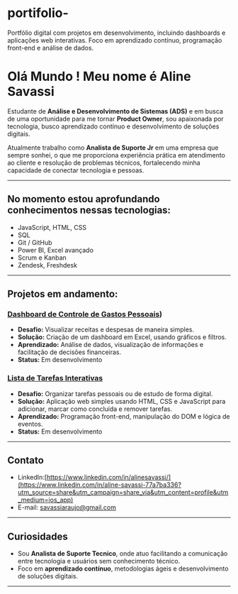 # portifolio-
Portfólio digital com projetos em desenvolvimento, incluindo dashboards e aplicações web interativas. Foco em aprendizado contínuo, programação front-end e análise de dados.

# Olá Mundo ! Meu nome é Aline Savassi

Estudante de **Análise e Desenvolvimento de Sistemas (ADS)** e em busca de uma oportunidade para me tornar  **Product Owner**, sou apaixonada por tecnologia, busco aprendizado contínuo e desenvolvimento de soluções digitais.

Atualmente trabalho como **Analista de Suporte Jr** em uma empresa que sempre sonhei, o que me proporciona experiência prática em atendimento ao cliente e resolução de problemas técnicos, fortalecendo minha capacidade de conectar tecnologia e pessoas.

---

## No momento estou aprofundando conhecimentos nessas tecnologias: 
-  JavaScript, HTML, CSS  
-  SQL  
- Git / GitHub  
- Power BI, Excel avançado  
- Scrum e Kanban  
- Zendesk, Freshdesk    

---

## Projetos em andamento:

### [Dashboard de Controle de Gastos Pessoais](https://github.com/savassialine/Dashboard-de-Controle-de-Gastos-Pessoais/edit/main/README.md))
- **Desafio:** Visualizar receitas e despesas de maneira simples.  
- **Solução:** Criação de um dashboard em Excel, usando gráficos e filtros.  
- **Aprendizado:** Análise de dados, visualização de informações e facilitação de decisões financeiras.  
- **Status:** Em desenvolvimento

### [Lista de Tarefas Interativas](https://github.com/users/savassialine/projects/2/settings)
- **Desafio:** Organizar tarefas pessoais ou de estudo de forma digital.  
- **Solução:** Aplicação web simples usando HTML, CSS e JavaScript para adicionar, marcar como concluída e remover tarefas.  
- **Aprendizado:** Programação front-end, manipulação do DOM e lógica de eventos.  
- **Status:** Em desenvolvimento

---

## Contato
- LinkedIn:[https://www.linkedin.com/in/alinesavassi/](https://www.linkedin.com/in/aline-savassi-77a7ba336?utm_source=share&utm_campaign=share_via&utm_content=profile&utm_medium=ios_app)
- E-mail: savassiaraujo@gmail.com  

---

## Curiosidades
- Sou **Analista de Suporte Tecnico**, onde atuo facilitando a comunicação entre tecnologia e usuários sem conhecimento técnico.  
- Foco em **aprendizado contínuo**, metodologias ágeis e desenvolvimento de soluções digitais.



---

